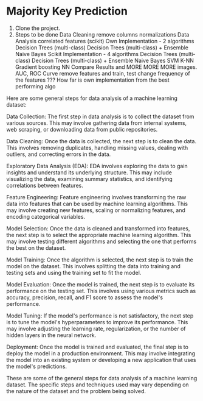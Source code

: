 # Majority Key Prediction

1. Clone the project.
2. Steps to be done
    Data Cleaning
        remove columns
        normalizations
    Data Analysis
        correlated features (scikit)
    Own Implementation - 2 algorithms
        Decision Trees (multi-class)
        Decision Trees (multi-class) + Ensemble
        Naive Bayes
    Scikit Implementation - 4 algorithms
        Decision Trees (multi-class)
        Decision Trees (multi-class) + Ensemble
        Naive Bayes
        SVM
        K-NN
        Gradient boosting
        NN
    Compare Results and MORE MORE MORE images.
        AUC, ROC Curve
        remove features and train, test
        change frequency of the features ???
        How far is own implementation from the best performing algo



Here are some general steps for data analysis of a machine learning dataset:

Data Collection: The first step in data analysis is to collect the dataset from various sources. This may involve gathering data from internal systems, web scraping, or downloading data from public repositories.

Data Cleaning: Once the data is collected, the next step is to clean the data. This involves removing duplicates, handling missing values, dealing with outliers, and correcting errors in the data.

Exploratory Data Analysis (EDA): EDA involves exploring the data to gain insights and understand its underlying structure. This may include visualizing the data, examining summary statistics, and identifying correlations between features.

Feature Engineering: Feature engineering involves transforming the raw data into features that can be used by machine learning algorithms. This may involve creating new features, scaling or normalizing features, and encoding categorical variables.

Model Selection: Once the data is cleaned and transformed into features, the next step is to select the appropriate machine learning algorithm. This may involve testing different algorithms and selecting the one that performs the best on the dataset.

Model Training: Once the algorithm is selected, the next step is to train the model on the dataset. This involves splitting the data into training and testing sets and using the training set to fit the model.

Model Evaluation: Once the model is trained, the next step is to evaluate its performance on the testing set. This involves using various metrics such as accuracy, precision, recall, and F1 score to assess the model's performance.

Model Tuning: If the model's performance is not satisfactory, the next step is to tune the model's hyperparameters to improve its performance. This may involve adjusting the learning rate, regularization, or the number of hidden layers in the neural network.

Deployment: Once the model is trained and evaluated, the final step is to deploy the model in a production environment. This may involve integrating the model into an existing system or developing a new application that uses the model's predictions.

These are some of the general steps for data analysis of a machine learning dataset. The specific steps and techniques used may vary depending on the nature of the dataset and the problem being solved.